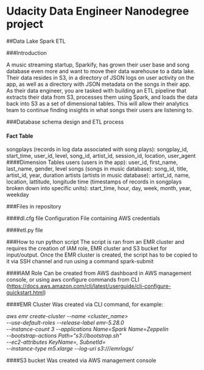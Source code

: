 # Udacity Data Engineer Nanodegree project

##Data Lake Spark ETL

###Introduction

A music streaming startup, Sparkify, has grown their user base and song database even more and want to move their data warehouse to a data lake. Their data resides in S3, in a directory of JSON logs on user activity on the app, as well as a directory with JSON metadata on the songs in their app.
As their data engineer, you are tasked with building an ETL pipeline that extracts their data from S3, processes them using Spark, and loads the data back into S3 as a set of dimensional tables. This will allow their analytics team to continue finding insights in what songs their users are listening to.

###Database schema design and ETL process

#### Fact Table
songplays (records in log data associated with song plays): songplay_id, start_time, user_id, level, song_id, artist_id, session_id, location, user_agent
####Dimension Tables
users (users in the app): user_id, first_name, last_name, gender, level
songs (songs in music database): song_id, title, artist_id, year, duration
artists (artists in music database): artist_id, name, location, lattitude, longitude
time (timestamps of records in songplays broken down into specific units): start_time, hour, day, week, month, year, weekday

###Files in repository

####dl.cfg file
Configuration File containing AWS credentials

####etl.py file


###How to run python script
The script is ran from an EMR cluster and requires the creation of IAM role, EMR cluster and S3 bucket for input/output. Once the EMR cluster is created, the script has to be copied to it via SSH channel and run using a command spark-submit

####IAM Role
Can be created from AWS dashboard in  AWS management console, or using aws configure commands from CLI (https://docs.aws.amazon.com/cli/latest/userguide/cli-configure-quickstart.html)

####EMR Cluster
Was created via CLI command, for example: 

*aws emr create-cluster --name <cluster_name> \
 --use-default-roles --release-label emr-5.28.0  \
--instance-count 3 --applications Name=Spark Name=Zeppelin  \
--bootstrap-actions Path="s3://bootstrap.sh" \
--ec2-attributes KeyName=<Key-pair-file-name>, SubnetId=<subnet-Id> \
--instance-type m5.xlarge --log-uri s3:///emrlogs/*

####S3 bucket
Was created via  AWS management console